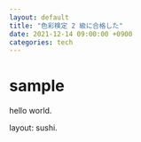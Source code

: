 ```yaml
---
layout: default
title: "色彩検定 2 級に合格した"
date: 2021-12-14 09:00:00 +0900
categories: tech
---
```


# sample

hello world.

layout: sushi.
